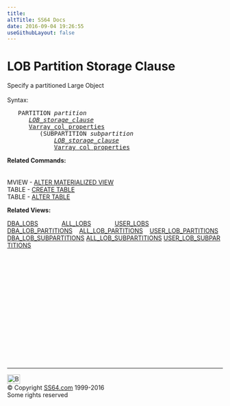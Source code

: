```yaml
---
title:
altTitle: SS64 Docs
date: 2016-09-04 19:26:55
useGithubLayout: false
---
```

<!-- #BeginLibraryItem "/Library/head_ora.lbi" --><!-- #EndLibraryItem --><h1>LOB Partition Storage Clause</h1> 
<p>Specify a partitioned Large Object<br>
  <br>
  Syntax:</p>
<pre>   PARTITION <i>partition</i> 
      <a href="clause_lob.html"><i>LOB_storage_clause</i></a>
      <a href="clause_varray2.html">Varray_col_properties</a>
         (SUBPARTITION <i>subpartition</i>
             <a href="clause_lob.html"><i>LOB_storage_clause</i></a>
             <a href="clause_varray2.html">Varray_col_properties</a></pre>
<p><b> Related Commands:<br>
</b><br>
<br>
MVIEW - <a href="mview_a.html">ALTER MATERIALIZED VIEW</a><br>
TABLE - <a href="table_c.html">CREATE TABLE</a> <br>
TABLE - <a href="table_a.html">ALTER TABLE</a><br>
</p>
<p><b>Related Views:</b></p>
<p class="code"> <a href="../orad/DBA_LOBS.html">DBA_LOBS</a>&nbsp;&nbsp;&nbsp;&nbsp;&nbsp;&nbsp;&nbsp;&nbsp;&nbsp;&nbsp;&nbsp;&nbsp;&nbsp;&nbsp;<a href="../orad/ALL_LOBS.html">ALL_LOBS</a>&nbsp;&nbsp;&nbsp;&nbsp;&nbsp;&nbsp;&nbsp;&nbsp;&nbsp;&nbsp;&nbsp;&nbsp;&nbsp;&nbsp;<a href="../orad/USER_LOBS.html">USER_LOBS</a> <br>
    <a href="../orad/DBA_LOB_PARTITIONS.html">DBA_LOB_PARTITIONS</a>&nbsp;&nbsp;&nbsp;&nbsp;<a href="../orad/ALL_LOB_PARTITIONS.html">ALL_LOB_PARTITIONS</a>&nbsp;&nbsp;&nbsp;&nbsp;<a href="../orad/USER_LOB_PARTITIONS.html">USER_LOB_PARTITIONS</a> <br>
    <a href="../orad/DBA_LOB_SUBPARTITIONS.html">DBA_LOB_SUBPARTITIONS</a>&nbsp;<a href="../orad/ALL_LOB_SUBPARTITIONS.html">ALL_LOB_SUBPARTITIONS</a>&nbsp;<a href="../orad/USER_LOB_SUBPARTITIONS.html">USER_LOB_SUBPARTITIONS</a> </p><!-- #BeginLibraryItem "/Library/foot_ora.lbi" --><p>
<!-- oracle-footer -->
<ins class="adsbygoogle" style="display:inline-block;width:300px;height:250px" data-ad-client="ca-pub-6140977852749469" data-ad-slot="4275490898"></ins>
<script>
(adsbygoogle = window.adsbygoogle || []).push({});
</script></p>
<hr>
<div id="bl" class="footer"><a href="clause_lob_ptn.html#"><img src="../images/top.png" width="30" height="22" alt="Back to the Top"></a></div>
<div id="br" class="footer, tagline">© Copyright <a href="../index.html">SS64.com</a> 1999-2016<br>
Some rights reserved</div><!-- #EndLibraryItem -->
